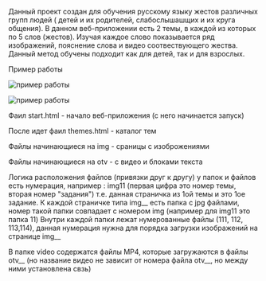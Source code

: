 Данный проект создан для обучения русскому языку жестов различных групп людей ( детей и их родителей, слабослышашщих и их круга общения). В данном веб-приложении есть 2 темы, в каждой из которых по 5 слов (жестов). Изучая каждое слово показывается ряд изображений, пояснение слова и видео соотвествующего жества. Данный метод обучены подходит как для детей, так и для взрослых.

Пример работы 

![пример работы](https://github.com/crazy12121/sber/blob/main/scr.png)


![пример работы](https://github.com/crazy12121/sber/blob/main/scr1.png)


Фаил start.html - начало веб-приложения (с него начинается запуск)

После идет фаил themes.html - каталог тем 

Файлы начинающиеся на img - сраницы с изоброжениями

Файлы начинающиеся на otv - с видео и блоками текста
  
  Логика расположения файлов (привязки друг к другу) 
у папок и файлов есть нумерация, например : img11 (первая цифра это номер темы, вторая номер "задания") т.е. данная страничка из 1ой темы и это 1ое задание.
К каждой страничке типа img__ есть папка с jpg файлами, номер такой папки совпадает с номером img (например для img11 это папка 11)
Внутри каждой папки лежат нумерованные файлы (111, 112, 113,114), данная нумерация нужна для порядка загрузки изображений на странице img__

В папке video содержатся файлы MP4, которые загружаются в файлы otv__ (но название видео не зависит от номера файла otv__, но между ними установлена свзь)

